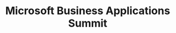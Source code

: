 ---
state: TX
region: DFW
title: Microsoft Business Applications Summit
event_url: https://www.microsoft.com/en-us/BusinessApplicationsSummit
start_date: 2020-05-05
end_date: 2020-05-07
cost: $995 (conference only), $1495 (converence & preday)
topics: [ powerapps, dynamics, powerbi ]
---